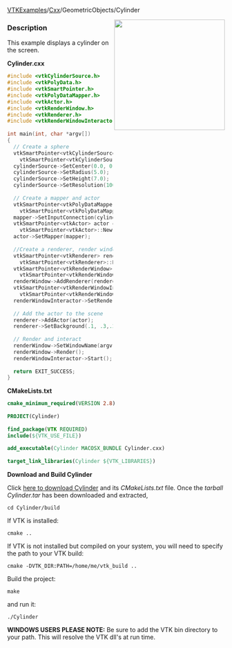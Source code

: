 [VTKExamples](/home/)/[Cxx](/Cxx)/GeometricObjects/Cylinder

<img align="right" src="https://github.com/lorensen/VTKExamples/blob/gh-pages/Testing/Baseline/GeometricObjects/TestCylinder.png?raw=true" width="256" />

### Description
This example displays a cylinder on the screen.

**Cylinder.cxx**
```c++
#include <vtkCylinderSource.h>
#include <vtkPolyData.h>
#include <vtkSmartPointer.h>
#include <vtkPolyDataMapper.h>
#include <vtkActor.h>
#include <vtkRenderWindow.h>
#include <vtkRenderer.h>
#include <vtkRenderWindowInteractor.h>
 
int main(int, char *argv[])
{
  // Create a sphere
  vtkSmartPointer<vtkCylinderSource> cylinderSource =
    vtkSmartPointer<vtkCylinderSource>::New();
  cylinderSource->SetCenter(0.0, 0.0, 0.0);
  cylinderSource->SetRadius(5.0);
  cylinderSource->SetHeight(7.0);
  cylinderSource->SetResolution(100);
 
  // Create a mapper and actor
  vtkSmartPointer<vtkPolyDataMapper> mapper =
    vtkSmartPointer<vtkPolyDataMapper>::New();
  mapper->SetInputConnection(cylinderSource->GetOutputPort());
  vtkSmartPointer<vtkActor> actor =
    vtkSmartPointer<vtkActor>::New();
  actor->SetMapper(mapper);
 
  //Create a renderer, render window, and interactor
  vtkSmartPointer<vtkRenderer> renderer =
    vtkSmartPointer<vtkRenderer>::New();
  vtkSmartPointer<vtkRenderWindow> renderWindow =
    vtkSmartPointer<vtkRenderWindow>::New();
  renderWindow->AddRenderer(renderer);
  vtkSmartPointer<vtkRenderWindowInteractor> renderWindowInteractor =
    vtkSmartPointer<vtkRenderWindowInteractor>::New();
  renderWindowInteractor->SetRenderWindow(renderWindow);
 
  // Add the actor to the scene
  renderer->AddActor(actor);
  renderer->SetBackground(.1, .3,.2); // Background color dark green
 
  // Render and interact
  renderWindow->SetWindowName(argv[0]);
  renderWindow->Render();
  renderWindowInteractor->Start();
 
  return EXIT_SUCCESS;
}
```
**CMakeLists.txt**
```cmake
cmake_minimum_required(VERSION 2.8)
 
PROJECT(Cylinder)
 
find_package(VTK REQUIRED)
include(${VTK_USE_FILE})
 
add_executable(Cylinder MACOSX_BUNDLE Cylinder.cxx)
 
target_link_libraries(Cylinder ${VTK_LIBRARIES})
```

**Download and Build Cylinder**

Click [here to download Cylinder](https://github.com/lorensen/VTKWikiExamplesTarballs/raw/master/Cylinder.tar) and its *CMakeLists.txt* file.
Once the *tarball Cylinder.tar* has been downloaded and extracted,
```
cd Cylinder/build 
```
If VTK is installed:
```
cmake ..
```
If VTK is not installed but compiled on your system, you will need to specify the path to your VTK build:
```
cmake -DVTK_DIR:PATH=/home/me/vtk_build ..
```
Build the project:
```
make
```
and run it:
```
./Cylinder
```
**WINDOWS USERS PLEASE NOTE:** Be sure to add the VTK bin directory to your path. This will resolve the VTK dll's at run time.

